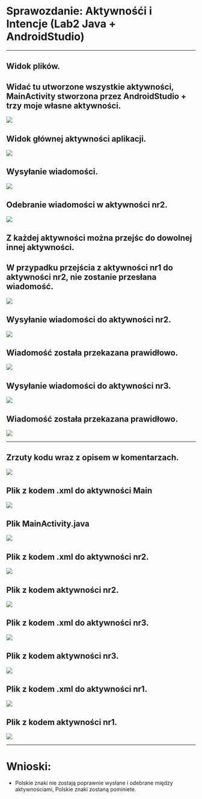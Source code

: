 <h1>Sprawozdanie: Aktywnośći i Intencje (Lab2 Java + AndroidStudio)</h1>
<hr>
<h2>Widok plików.</h2>
<h2>Widać tu utworzone wszystkie aktywności, MainActivity stworzona przez AndroidStudio + trzy moje własne aktywności. </h2>
<img src="https://github.com/CichyZmywacz/aplikacje-mobilne-21712-185ICA1/blob/Lab2/Photos/Zrzut%20ekranu%202021-03-12%20154750.png?raw=true">
<br>
<h2>Widok głównej aktywności aplikacji.</h2>
<img src="https://github.com/CichyZmywacz/aplikacje-mobilne-21712-185ICA1/blob/Lab2/Photos/Zrzut%20ekranu%202021-03-12%20152205.png?raw=true">
<br>
<h2>Wysyłanie wiadomości.</h2>
<img src="https://github.com/CichyZmywacz/aplikacje-mobilne-21712-185ICA1/blob/Lab2/Photos/Zrzut%20ekranu%202021-03-12%20152242.png?raw=true">
<br>
<h2>Odebranie wiadomości w aktywności nr2.</h2>
<img src="https://github.com/CichyZmywacz/aplikacje-mobilne-21712-185ICA1/blob/Lab2/Photos/Zrzut%20ekranu%202021-03-12%20152254.png?raw=true">
<br>
<h2>Z każdej aktywności można przejśc do dowolnej innej aktywności.</h2>
<h2>W przypadku przejścia z aktywności nr1 do aktywności nr2, nie zostanie przesłana wiadomość.</h2>
<img src="https://github.com/CichyZmywacz/aplikacje-mobilne-21712-185ICA1/blob/Lab2/Photos/Zrzut%20ekranu%202021-03-12%20152306.png?raw=true">
<br>
<h2>Wysyłanie wiadomości do aktywności nr2.</h2>
<img src="https://github.com/CichyZmywacz/aplikacje-mobilne-21712-185ICA1/blob/Lab2/Photos/Zrzut%20ekranu%202021-03-12%20152346.png?raw=true">
<br>
<h2>Wiadomość została przekazana prawidłowo.</h2>
<img src="https://github.com/CichyZmywacz/aplikacje-mobilne-21712-185ICA1/blob/Lab2/Photos/Zrzut%20ekranu%202021-03-12%20152355.png?raw=true">
<br>
<h2>Wysyłanie wiadomości do aktywności nr3.</h2>
<img src="https://github.com/CichyZmywacz/aplikacje-mobilne-21712-185ICA1/blob/Lab2/Photos/Zrzut%20ekranu%202021-03-12%20152421.png?raw=true">
<br>
<h2>Wiadomość została przekazana prawidłowo.</h2>
<img src="https://github.com/CichyZmywacz/aplikacje-mobilne-21712-185ICA1/blob/Lab2/Photos/Zrzut%20ekranu%202021-03-12%20152432.png?raw=true">
<br>
<hr>
<h2>Zrzuty kodu wraz z opisem w komentarzach.</h2>
<img src="https://github.com/CichyZmywacz/aplikacje-mobilne-21712-185ICA1/blob/Lab2/Photos/Zrzut%20ekranu%202021-03-12%20153544.png?raw=true">
<br>
<h2>Plik z kodem .xml do aktywności Main</h2>
<img src="https://github.com/CichyZmywacz/aplikacje-mobilne-21712-185ICA1/blob/Lab2/Photos/Zrzut%20ekranu%202021-03-12%20153620.png?raw=true">
<br>
<h2>Plik MainActivity.java</h2>
<img src="https://github.com/CichyZmywacz/aplikacje-mobilne-21712-185ICA1/blob/Lab2/Photos/Zrzut%20ekranu%202021-03-12%20153932.png?raw=true">
<br>
<h2>Plik z kodem .xml do aktywności nr2.</h2>
<img src="https://github.com/CichyZmywacz/aplikacje-mobilne-21712-185ICA1/blob/Lab2/Photos/Zrzut%20ekranu%202021-03-12%20153949.png?raw=true">
<br>
<h2>Plik z kodem aktywności nr2. </h2>
<img src="https://github.com/CichyZmywacz/aplikacje-mobilne-21712-185ICA1/blob/Lab2/Photos/Zrzut%20ekranu%202021-03-12%20154457.png?raw=true">
<br>
<h2>Plik z kodem .xml do aktywności nr3.</h2>
<img src="https://github.com/CichyZmywacz/aplikacje-mobilne-21712-185ICA1/blob/Lab2/Photos/Zrzut%20ekranu%202021-03-12%20154530.png?raw=true">
<br>
<h2>Plik z kodem aktywności nr3.</h2>
<img src="https://github.com/CichyZmywacz/aplikacje-mobilne-21712-185ICA1/blob/Lab2/Photos/Zrzut%20ekranu%202021-03-12%20154609.png?raw=true">
<br>
<h2>Plik z kodem .xml do aktywności nr1.</h2>
<img src="https://github.com/CichyZmywacz/aplikacje-mobilne-21712-185ICA1/blob/Lab2/Photos/Zrzut%20ekranu%202021-03-12%20154628.png?raw=true">
<br>
<h2>Plik z kodem aktywności nr1.</h2>
<img src="https://github.com/CichyZmywacz/aplikacje-mobilne-21712-185ICA1/blob/Lab2/Photos/Zrzut%20ekranu%202021-03-12%20154700.png?raw=true">
<br>
<hr>
<h1>Wnioski: </h1>
<ul>
  <li>Polskie znaki nie zostają poprawnie wysłane i odebrane między aktywnościami, Polskie znaki zostaną pominiete.</li>
</ul>

